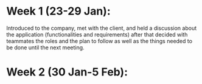 # Week 1 (23-29 Jan):

Introduced to the company, met with the client, and held a discussion about the application (functionalities and requirements) after that decided with teammates the     roles and the plan to follow as well as the things needed to be done until the next meeting.

# Week 2 (30 Jan-5 Feb):


